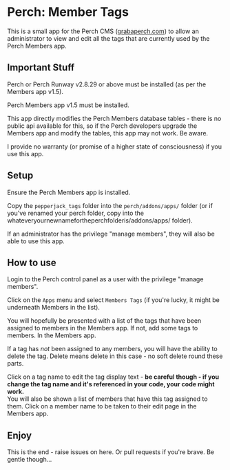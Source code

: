 # Perch: Member Tags

This is a small app for the Perch CMS ([grabaperch.com](https://grabaperch.com)) to allow an administrator to view and edit all the tags that are currently used by the Perch Members app.

## Important Stuff

Perch or Perch Runway v2.8.29 or above must be installed (as per the Members app v1.5).

Perch Members app v1.5 must be installed.

This app directly modifies the Perch Members database tables - there is no public api available for this, so if the Perch developers upgrade the Members app and modify the tables, this app may not work. Be aware.

I provide no warranty (or promise of a higher state of consciousness) if you use this app. 

## Setup

Ensure the Perch Members app is installed.

Copy the `pepperjack_tags` folder into the `perch/addons/apps/` folder (or if you've renamed your perch folder, copy into the whateveryournewnamefortheperchfolderis/addons/apps/ folder).

If an administrator has the privilege "manage members", they will also be able to use this app.

## How to use

Login to the Perch control panel as a user with the privilege "manage members".

Click on the `Apps` menu and select `Members Tags` (if you're lucky, it might be underneath Members in the list).

You will hopefully be presented with a list of the tags that have been assigned to members in the Members app. If not, add some tags to members. In the Members app.

If a tag has _not_ been assigned to any members, you will have the ability to delete the tag. Delete means delete in this case - no soft delete round these parts.

Click on a tag name to edit the tag display text - **be careful though - if you change the tag name and it's referenced in your code, your code might work.**  
You will also be shown a list of members that have this tag assigned to them. Click on a member name to be taken to their edit page in the Members app.

## Enjoy

This is the end - raise issues on here. Or pull requests if you're brave. Be gentle though...

